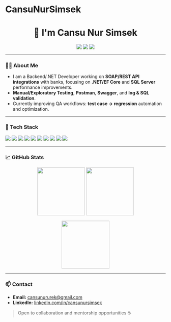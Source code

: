# CansuNurSimsek

<h1 align="center">👋 I'm Cansu Nur Simsek</h1>
<p align="center">
</p>

<p align="center">
  <a href="mailto:cansunururek@gmail.com"><img src="https://img.shields.io/badge/Email-contact-informational?logo=gmail"></a>
  <a href="https://www.linkedin.com/in/cansunursimsek/"><img src="https://img.shields.io/badge/LinkedIn-Follow-blue?logo=linkedin"></a>
  <a href="https://github.com/CansuNurUrek?tab=repositories"><img src="https://img.shields.io/badge/Repos-Explore-black?logo=github"></a>
</p>

---

### 👩‍💻 About Me
- I am a Backend/.NET Developer working on **SOAP/REST API integrations** with banks, focusing on **.NET/EF Core** and **SQL Server** performance improvements.  
- **Manual/Exploratory Testing**, **Postman**, **Swagger**, and **log & SQL validation**.    
- Currently improving QA workflows: **test case → regression** automation and optimization.

---

### 🧰 Tech Stack
<p>
  <img src="https://img.shields.io/badge/CSharp-239120?logo=csharp&logoColor=white">
  <img src="https://img.shields.io/badge/.NET-512BD4?logo=dotnet&logoColor=white">
  <img src="https://img.shields.io/badge/ASP.NET%20Core-512BD4?logo=dotnet&logoColor=white">
  <img src="https://img.shields.io/badge/Entity%20Framework%20Core-68217A">
  <img src="https://img.shields.io/badge/SQL%20Server-CC2927?logo=microsoftsqlserver&logoColor=white">
  <img src="https://img.shields.io/badge/IIS-0078D6?logo=windows&logoColor=white">
  <img src="https://img.shields.io/badge/Postman-FF6C37?logo=postman&logoColor=white">
  <img src="https://img.shields.io/badge/Swagger-85EA2D?logo=swagger&logoColor=black">
  <img src="https://img.shields.io/badge/Jira-0052CC?logo=jira&logoColor=white">
  <img src="https://img.shields.io/badge/GitHub%20Actions-2088FF?logo=githubactions&logoColor=white">
</p>

---

### 📈 GitHub Stats
<p align="center">
  <img src="https://github-readme-stats.vercel.app/api?username=CansuNurUrek&show_icons=true&hide_rank=false" height="150">
  <img src="https://github-readme-streak-stats.herokuapp.com/?user=CansuNurUrek" height="150">
</p>
<p align="center">
  <img src="https://github-readme-stats.vercel.app/api/top-langs/?username=CansuNurUrek&layout=compact" height="150">
</p>

---

### 📫 Contact
- **Email:** cansunururek@gmail.com  
- **LinkedIn:** [linkedin.com/in/cansunursimsek](https://www.linkedin.com/in/cansunursimsek/)

> Open to collaboration and mentorship opportunities ☕
